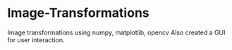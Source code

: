 # Image-Transformations
Image transformations using numpy, matplotlib, opencv
Also created a GUI for user interaction.
